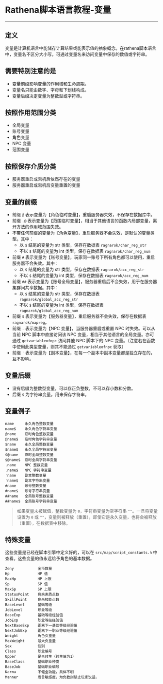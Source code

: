 # Rathena脚本语言教程-变量

------

## 定义

变量是计算机语言中能储存计算结果或能表示值的抽象概念。在rathena脚本语言中，变量名不区分大小写，可通过变量名来访问变量中保存的数值或字符串。


## 需要特别注意的是

- 变量前缀影响变量的作用域和生命周期。
- 变量名只能由数字、字母和下划线构成。
- 变量后缀决定变量为整数型或字符串。


## 按照作用范围分类

- 全局变量
- 账号变量
- 角色变量
- NPC 变量
- 范围变量

## 按照保存介质分类

- 服务器重启或宕机后依然存在的变量
- 服务器重启或宕机后变量重置的变量


## 变量的前缀

- 前缀 `@` 表示变量为【角色临时变量】，重启服务器失效，不保存在数据库中。
- 前缀 `.@` 表示变量为【范围临时变量】，相当于其他语言的函数内局部变量，离开方法的作用域范围失效。
- 不带任何前缀的变量为【角色变量】，重启服务器不会失效，是默认的变量类型。其中：
    - 以 `$` 结尾的变量为 str 类型，保存在数据表 `ragnarok/char_reg_str`
    - 不以 `$` 结尾的变量为 int 类型，保存在数据表 `ragnarok/char_reg_num`
- 前缀 `#` 表示变量为【账号变量】，玩家同一账号下所有角色都可以使用，重启服务器不会失效。其中：
    - 以 `$` 结尾的变量为 str 类型，保存在数据表 `ragnarok/acc_reg_str`
    - 不以 `$` 结尾的变量为 int 类型，保存在数据表 `ragnarok/acc_reg_num`
- 前缀 `##` 表示变量为【账号全局变量】，服务器重启后不会失效，用于在服务器集群间共享数据。其中：
    - 以 `$` 结尾的变量为 str 类型，保存在数据表 `ragnarok/global_acc_reg_str`
    - 不以 `$` 结尾的变量为 int 类型，保存在数据表 `ragnarok/global_acc_reg_num`
- 前缀 `$` 表示变量为【服务器变量】，重启服务器不会失效，保存在数据表 `ragnarok/mapreg`。
- 前缀 `.` 表示变量为【NPC 变量】，当服务器重启或重置 NPC 时失效。可以从当前 NPC 脚本中直接访问该 NPC 变量，相当于其他语言的全局变量。亦可通过 `getvariableofnpc` 访问其他 NPC 脚本下的 NPC 变量。（注意若在函数中使用此类型变量，则其不能通过 `getvariableofnpc` 获取）
- 前缀 `'` 表示变量为【副本变量】，在每一个副本中副本变量都是独立存在的，互不影响。


## 变量后缀

- 没有后缀为整数型变量，可以存正负整数，不可以存小数和分数。
- 后缀 `$` 为字符串变量，用来保存字符串。


## 变量例子

```
name     永久角色整数变量
name$    永久角色字符串变量
@name    临时角色整数变量
@name$   临时角色字符串变量
$name    永久全局整数变量
$name$   永久全局字符串变量
$@name   临时全局整数变量
$@name$  临时全局字符串变量
.name    NPC 整数变量
.name$   NPC 字符串变量
'name    副本整数变量
'name$   副本字符串变量
#name    账号整数变量
#name$   账号字符串变量
##name   全局账号整数变量
##name$  全局账号字符串变量
```

    
> 如果变量未被赋值，整数变量为 `0`，字符串变量为空字符串 `""`。一旦将变量设置为 `0` 或 `""`，变量则被释放（重置），即使它是永久变量，也将会被释放（重置），在数据表中移除。



## 特殊变量

这些变量是已经在脚本引擎中定义好的，可以在 `src/map/script_constants.h` 中查看。这些变量的值永远给予角色的基本数据。

```
Zeny           金币数量 
Hp             HP 值 
MaxHp          HP 上限 
Sp             SP 值 
MaxSp          SP 上限 
StatusPoint    剩余素质点数 
SkillPoint     剩余技能点数 
BaseLevel      基础等级 
JobLevel       职业等级 
BaseExp        基础等级经验值 
JobExp         职业等级经验值 
NextBaseExp    距离下一基础等级经验值 
NextJobExp     距离下一职业等级经验值 
Weight         角色负重量 
MaxWeight      最大负重量 
Sex            性别
Class          职业编号 
Upper          是否转生（转生值为1） 
BaseClass      基础职业种类 
BaseJob        基础职业编号 
Karma          不健全功能，具体不明 
Manner         发言敏感度，为负数则禁止玩家说话。
```

